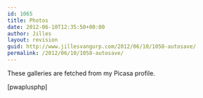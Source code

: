 ```yaml
---
id: 1065
title: Photos
date: 2012-06-10T12:35:50+00:00
author: Jilles
layout: revision
guid: http://www.jillesvangurp.com/2012/06/10/1058-autosave/
permalink: /2012/06/10/1058-autosave/
---
```

These galleries are fetched from my Picasa profile.

[pwaplusphp]
